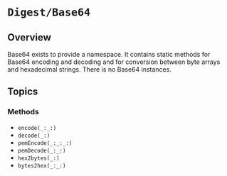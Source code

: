 # ``Digest/Base64``

## Overview

Base64 exists to provide a namespace. It contains static methods for Base64 encoding and decoding
and for conversion between byte arrays and hexadecimal strings. There is no Base64 instances. 

## Topics

### Methods

- ``encode(_:_:)``
- ``decode(_:)``
- ``pemEncode(_:_:_:)``
- ``pemDecode(_:_:)``
- ``hex2bytes(_:)``
- ``bytes2hex(_:_:)``

